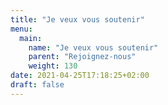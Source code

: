 ```yaml
---
title: "Je veux vous soutenir"
menu:
  main:
    name: "Je veux vous soutenir"
    parent: "Rejoignez-nous"
    weight: 130
date: 2021-04-25T17:18:25+02:00
draft: false
---
```


